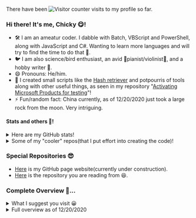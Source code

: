 There have been ![Visitor counter](http://profile-counter.glitch.me/CaptainChicky/count.svg) visits to my profile so far.

### Hi there! It's me, Chicky 😋!
- 🛠 I am an ameatur coder. I dabble with Batch, VBScript and PowerShell, along with JavaScript and C#. Wanting to learn more languages and will try to find the time to do that 🤣.
- 🐦 I am also science/bird enthusiast, an avid 🎹pianist/violinist🎻, and a hobby writer 📝.
- 😄 Pronouns: He/him.
- 💼 I created small scripts like the [Hash retriever](https://github.com/CaptainChicky/Hash-Retriever) and potpourris of tools along with other useful things, as seen in my repository "[Activating Microsoft Products for testing](https://github.com/CaptainChicky/Activate-Microsoft-products-for-testing-in-virtual-machines)"! 
- ⚡ Fun/random fact: China currently, as of 12/20/2020 just took a large rock from the moon. Very intriguing.

#### Stats and others 🤗!
<details>
  <summary>Here are my GitHub stats!</summary>
  
  ![Anurag's github stats](https://github-readme-stats.vercel.app/api?username=CaptainChicky&theme=blueberry&show_icons=true) 
  [![Top Langs](https://github-readme-stats.vercel.app/api/top-langs/?username=CaptainChicky&theme=blueberry&show_icons=true)](https://github.com/anuraghazra/github-readme-stats)
</details>

<details>
  <summary>Some of my "cooler" repos(that I put effort into creating the code)!</summary>
  
  [![Hash Finder](https://github-readme-stats.vercel.app/api/pin/?username=CaptainChicky&repo=Hash-Retriever&theme=blueberry&show_icons=true)](https://github.com/CaptainChicky/Hash-Retriever).
  [![VBS Notifications Joke](https://github-readme-stats.vercel.app/api/pin/?username=CaptainChicky&repo=VBScript-Notifications-Joke&theme=blueberry&show_icons=true)](https://github.com/CaptainChicky/VBScript-Notifications-Joke).
  [![Temporary note-taking app](https://github-readme-stats.vercel.app/api/pin/?username=CaptainChicky&repo=Temporary-Note-taking-App&theme=blueberry&show_icons=true)](https://github.com/CaptainChicky/Temporary-Note-taking-App).
  [![Remove the Adobe Genuine client](https://github-readme-stats.vercel.app/api/pin/?username=CaptainChicky&repo=Remove-Adobe-Genuine-Client&theme=blueberry&show_icons=true)](https://github.com/CaptainChicky/Remove-Adobe-Genuine-Client).
</details>


### Special Repositories 😎
- [Here](https://github.com/CaptainChicky/captainchicky.github.io) is my GitHub page website(currently under construction).
- [Here](https://github.com/CaptainChicky/CaptainChicky) is the repository you are reading from 😆.

### Complete Overview 🥱...
<details>
  <summary>What I suggest you visit 😀</summary>
  
(Bolded are the "must-visits")

1) [***Hash retriever***](https://github.com/CaptainChicky/Hash-Retriever)

2) [***Activating Microsoft Products for testing***](https://github.com/CaptainChicky/Activate-Microsoft-products-for-testing-in-virtual-machines)

3) [***VBS Notifications Joke***](https://github.com/CaptainChicky/VBScript-Notifications-Joke)

4) [***Removing Adobe Genuine Client***](https://github.com/CaptainChicky/Remove-Adobe-Genuine-Client)

5) [***Temporary note-taking app***](https://github.com/CaptainChicky/Temporary-Note-taking-App)

6) [***PC Optimizer Pro***](https://github.com/CaptainChicky/Trojan.BAT.PC-Optimizer-Pro)

7) [Tools used in PC Optimizer Pro(not malware, just tools)](https://github.com/CaptainChicky/Tools-used-in-PC-Optimizer-Pro)

8) [Setting the PowerShell Execution level](https://github.com/CaptainChicky/Setting-PowerShell-Execution-Level)

9) [MuseScore downloader](https://github.com/CaptainChicky/musescore-downloader)

10) [Youtube-dl](https://github.com/CaptainChicky/youtube-dl)

11) [Trusted torrent tracker list](https://github.com/CaptainChicky/trackerslist)

12) [You are an idiot](https://github.com/CaptainChicky/Trojan.JS.Youareanidiot)

13) [Luscious album downloader](https://github.com/CaptainChicky/luscious-downloader)

14) [MEMZ](https://github.com/CaptainChicky/MEMZ)
</details>
 
 
 
 <details>
  <summary>Full overview as of 12/20/2020</summary>
  
1) Malware and jokeware:
- Self-created:
  - [PC Optimizer Pro](https://github.com/CaptainChicky/Trojan.BAT.PC-Optimizer-Pro)
  - [Tools used in PC Optimizer Pro(not malware, just tools)](https://github.com/CaptainChicky/Tools-used-in-PC-Optimizer-Pro)
  - [VBS Notifications Joke](https://github.com/CaptainChicky/VBScript-Notifications-Joke)
  - [You are an idiot](https://github.com/CaptainChicky/Trojan.JS.Youareanidiot)
- Forked(will likely not update from the date they are forked):
  - [Illuminati jokeware](https://github.com/CaptainChicky/Illuminati)
  - [Malware Database](https://github.com/CaptainChicky/MalwareDatabase)
  - [Malware analysis tools](https://github.com/CaptainChicky/awesome-malware-analysis)
  - [MEMZ](https://github.com/CaptainChicky/MEMZ)
  - [MEMZ v4.0](https://github.com/CaptainChicky/MEMZ-4.0)
  - [VineMEMZ](https://github.com/CaptainChicky/VineMEMZ)
  - [Invoke Blue-screen-of-death](https://github.com/CaptainChicky/Invoke-BSOD)
  - [TrollRAT](https://github.com/CaptainChicky/TrollRAT)
  - [Malware Collection](https://github.com/CaptainChicky/malware-collection)
  - [REGFuck](https://github.com/CaptainChicky/REGFuck)
  - [Earthquake](https://gist.github.com/CaptainChicky/0ef507da4ba5b0c21beacb0137ea7221)
  - [Koteyka v2.0](https://github.com/CaptainChicky/Koteyka-2.0)
  - [Scam page source code collection](https://github.com/CaptainChicky/nortonvirussupportcenter.com)
  - [Endermanch's malware database](https://github.com/CaptainChicky/MalwareDatabase-1)
  - [Endermanch's malware database 2](https://github.com/CaptainChicky/dmc)
      
2) Regarding activation or tampering software:
- Self-created:
  - [Removing Adobe Genuine Client](https://github.com/CaptainChicky/Remove-Adobe-Genuine-Client)
  - [Activating Microsoft Products for testing](https://github.com/CaptainChicky/Activate-Microsoft-products-for-testing-in-virtual-machines)
- Forked(will likely not update from the date they are forked):
Ø

3) Games:
- Self-created:
Ø
- Forked(will likely not update from the date they are forked):
  - [cmd pet](https://github.com/CaptainChicky/cmd-pet)
  
4) Tools:
- Self-created:
    - [Setting the PowerShell Execution level](https://github.com/CaptainChicky/Setting-PowerShell-Execution-Level)
    - [Hash retriever](https://github.com/CaptainChicky/Hash-Retriever)
    - [A collection regarding aops.com(unpolished, will fix later)](https://github.com/CaptainChicky/aops.com-related-code)
- Forked(will likely not update from the date they are forked):
    - [KMS emulator](https://github.com/CaptainChicky/py-kms)
    - [Duplicate File Eraser](https://github.com/CaptainChicky/Duplicate-File-Eraser)
    - [Base 64 decoder and encoder](https://github.com/CaptainChicky/base64-de-encoder)
    - [AudioVideo to executable downloader](https://github.com/CaptainChicky/AudioVideo-To-Exe-Downloader)
    - [IPFS file downloader](https://github.com/CaptainChicky/IPFS-File-Downloader)
    - [YouTube to IPFS](https://github.com/CaptainChicky/YouTube-to-IPFS)
    - [.ps1 to executable](https://github.com/CaptainChicky/Ps1-To-Exe-Downloader)
    - [.vbs to executable](https://github.com/CaptainChicky/Vbs-To-Exe-Downloader)
    - [Bypass anti-paste in browsers](https://github.com/CaptainChicky/DontFuckWithPaste)
    - [Batch to executable downloader](https://github.com/CaptainChicky/Bat-To-Exe-Converter-Downloader)
    - [Bot CAPTCHA solver](https://github.com/CaptainChicky/buster)
    - [Luscious album downloader](https://github.com/CaptainChicky/luscious-downloader)
    - [MuseScore downloader](https://github.com/CaptainChicky/musescore-downloader)
    - [Youtube-dl](https://github.com/CaptainChicky/youtube-dl)
    - [Trusted torrent tracker list](https://github.com/CaptainChicky/trackerslist)
    - [MacOS setup for VirtualBox](https://github.com/CaptainChicky/macos-virtualbox)
    - [Keyboard repurposer](https://github.com/CaptainChicky/sharpkeys)
    - [Windows power tools](https://github.com/CaptainChicky/PowerToys)
    - [Magnet to torrent](https://github.com/CaptainChicky/Magnet2Torrent)
    - [Dynamically generated stats for GitHub readmes](https://github.com/CaptainChicky/github-readme-stats)
    
5) My other projects:
- Self-created:
  - [Temporary note-taking app](https://github.com/CaptainChicky/Temporary-Note-taking-App)
- Forked(will likely not update from the date they are forked):
Did you even read the name 😂. Why would I fork something I didn't make and add it here as "my own project"? 😅
  
6) Regarding .io games 😀:
- Self-created:
Haha. Hahahahahahahaha. I really do wish someday to make my own .io game. I really do.
- Forked(will likely not update from the date they are forked):
  - [arras.io](https://github.com/CaptainChicky/arrasio)
  - [obstar.io](https://github.com/CaptainChicky/Obstar)
  - [diep.io bots](https://github.com/CaptainChicky/diep_bot)
  - [diep2.io](https://github.com/CaptainChicky/diep2_old)
  - [diep.io scripts](https://github.com/CaptainChicky/diep.io-scripts)
  - [C++14 WebSocket server library](https://github.com/CaptainChicky/ws28)
  
7) Software of notable companies:
- Self-created:
Thanks for even the fact that you think I am a part of a notable company 😋 🤣🤣🤣.
- Forked(will likely not update from the date they are forked):
  - [qBittorent](https://github.com/CaptainChicky/qBittorrent)
  - [MuseScore](https://github.com/CaptainChicky/MuseScore)
  - [Microsoft DOS Terminal](https://github.com/CaptainChicky/terminal)
  - [Microsoft PowerShell](https://github.com/CaptainChicky/PowerShell)
  - [ATOM text editor](https://github.com/CaptainChicky/atom)
  
8) Other stuff like scripts, simulations, etc:
- Self-created:
Ø
- Forked(will likely not update from the date they are forked):
  - [.ps1 script collection](https://github.com/CaptainChicky/Script-Sharing)
  - [WebGL fluid simulation](https://github.com/CaptainChicky/WebGL-Fluid-Simulation)
  - [Pdf collections of multiple topics](https://github.com/CaptainChicky/pdfs)
  - [Models for the Lebanon explosion](https://github.com/CaptainChicky/models)
  - [Fluid simulation](https://github.com/CaptainChicky/FluidSimulation)
</details>
<!--
**Vukky123/Vukky123** is a ✨ _special_ ✨ repository because its `README.md` (this file) appears on your GitHub profile.

Here are some ideas to get you started:

- 🔭 I’m currently working on ...
- 🌱 I’m currently learning ...
- 👯 I’m looking to collaborate on ...
- 🤔 I’m looking for help with ...
- 💬 Ask me about ...
- 📫 How to reach me: ...
- 😄 Pronouns: ...
- ⚡ Fun fact: ...
-->
